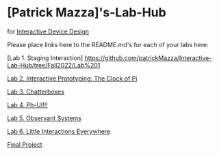 # [Patrick Mazza]'s-Lab-Hub
for [Interactive Device Design](https://github.com/FAR-Lab/Developing-and-Designing-Interactive-Devices/)

Please place links here to the README.md's for each of your labs here:

[Lab 1. Staging Interaction] https://github.com/patrickMazza/Interactive-Lab-Hub/tree/Fall2022/Lab%201

[Lab 2. Interactive Prototyping: The Clock of Pi](Lab%202/)

[Lab 3. Chatterboxes](Lab%203/)

[Lab 4. Ph-UI!!!](Lab%204/)

[Lab 5. Observant Systems](Lab%205/)

[Lab 6. Little Interactions Everywhere](Lab%206/)

[Final Project](https://github.com/FAR-Lab/Developing-and-Designing-Interactive-Devices/blob/2021Fall/FinalProject.md)<!--[](Final%20Project/)-->

